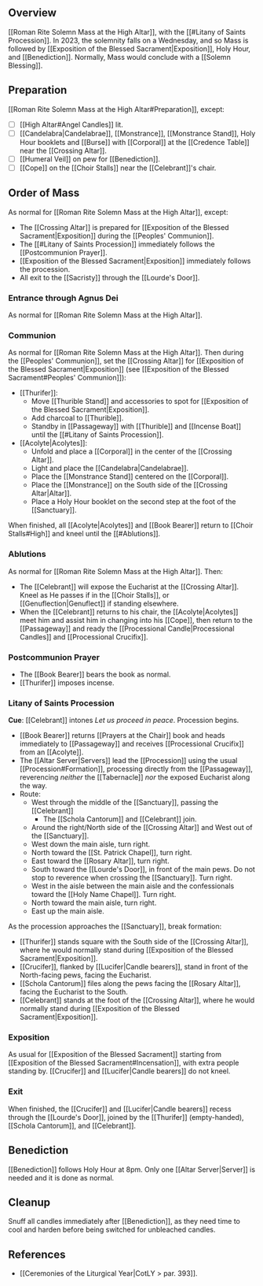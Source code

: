 ## Overview
[[Roman Rite Solemn Mass at the High Altar]], with the [[#Litany of Saints Procession]]. In 2023, the solemnity falls on a Wednesday, and so Mass is followed by [[Exposition of the Blessed Sacrament|Exposition]], Holy Hour, and [[Benediction]]. Normally, Mass would conclude with a [[Solemn Blessing]].

## Preparation
[[Roman Rite Solemn Mass at the High Altar#Preparation]], except:
- [ ] [[High Altar#Angel Candles]] lit.
- [ ] [[Candelabra|Candelabrae]], [[Monstrance]], [[Monstrance Stand]], Holy Hour booklets and [[Burse]] with [[Corporal]] at the [[Credence Table]] near the [[Crossing Altar]].
- [ ] [[Humeral Veil]] on pew for [[Benediction]].
- [ ] [[Cope]] on the [[Choir Stalls]] near the [[Celebrant]]'s chair.
## Order of Mass
As normal for [[Roman Rite Solemn Mass at the High Altar]], except:

- The [[Crossing Altar]] is prepared for [[Exposition of the Blessed Sacrament|Exposition]] during the [[Peoples' Communion]].
- The [[#Litany of Saints Procession]] immediately follows the [[Postcommunion Prayer]].
- [[Exposition of the Blessed Sacrament|Exposition]] immediately follows the procession.
- All exit to the [[Sacristy]] through the [[Lourde's Door]].

### Entrance through Agnus Dei
As normal for [[Roman Rite Solemn Mass at the High Altar]].

### Communion
As normal for [[Roman Rite Solemn Mass at the High Altar]]. Then during the [[Peoples' Communion]], set the [[Crossing Altar]] for [[Exposition of the Blessed Sacrament|Exposition]] (see [[Exposition of the Blessed Sacrament#Peoples' Communion]]):

- [[Thurifer]]:
	- Move [[Thurible Stand]] and accessories to spot for [[Exposition of the Blessed Sacrament|Exposition]].
	- Add charcoal to [[Thurible]].
	- Standby in [[Passageway]] with [[Thurible]] and [[Incense Boat]] until the [[#Litany of Saints Procession]].
- [[Acolyte|Acolytes]]:
	- Unfold and place a [[Corporal]] in the center of the [[Crossing Altar]].
	- Light and place the [[Candelabra|Candelabrae]].
	- Place the [[Monstrance Stand]] centered on the [[Corporal]].
	- Place the [[Monstrance]] on the South side of the [[Crossing Altar|Altar]].
	- Place a Holy Hour booklet on the second step at the foot of the [[Sanctuary]].

When finished, all [[Acolyte|Acolytes]] and [[Book Bearer]] return to [[Choir Stalls#High]] and kneel until the [[#Ablutions]].

### Ablutions
As normal for [[Roman Rite Solemn Mass at the High Altar]]. Then:

- The [[Celebrant]] will expose the Eucharist at the [[Crossing Altar]]. Kneel as He passes if in the [[Choir Stalls]], or [[Genuflection|Genuflect]] if standing elsewhere.
- When the [[Celebrant]] returns to his chair, the [[Acolyte|Acolytes]] meet him and assist him in changing into his [[Cope]], then return to the [[Passageway]] and ready the [[Processional Candle|Processional Candles]] and [[Processional Crucifix]].
 
### Postcommunion Prayer
- The [[Book Bearer]] bears the book as normal.
- [[Thurifer]] imposes incense.

### Litany of Saints Procession
**Cue**: [[Celebrant]] intones _Let us proceed in peace_. Procession begins.

- [[Book Bearer]] returns [[Prayers at the Chair]] book and heads immediately to [[Passageway]] and receives [[Processional Crucifix]] from an [[Acolyte]].
- The [[Altar Server|Servers]] lead the [[Procession]] using the usual [[Procession#Formation]], processing directly from the [[Passageway]], reverencing _neither_ the [[Tabernacle]] _nor_ the exposed Eucharist along the way.
- Route:
	- West through the middle of the [[Sanctuary]], passing the [[Celebrant]]
		- The [[Schola Cantorum]] and [[Celebrant]] join.
	- Around the right/North side of the [[Crossing Altar]] and West out of the [[Sanctuary]].
	- West down the main aisle, turn right.
	- North toward the [[St. Patrick Chapel]], turn right.
	- East toward the [[Rosary Altar]], turn right.
	- South toward the [[Lourde's Door]], in front of the main pews. Do not stop to reverence when crossing the [[Sanctuary]]. Turn right.
	- West in the aisle between the main aisle and the confessionals toward the [[Holy Name Chapel]]. Turn right.
	- North toward the main aisle, turn right.
	- East up the main aisle.

As the procession approaches the [[Sanctuary]], break formation:

- [[Thurifer]] stands square with the South side of the [[Crossing Altar]], where he would normally stand during [[Exposition of the Blessed Sacrament|Exposition]].
- [[Crucifer]], flanked by [[Lucifer|Candle bearers]], stand in front of the North-facing pews, facing the Eucharist.
- [[Schola Cantorum]] files along the pews facing the [[Rosary Altar]], facing the Eucharist to the South.
- [[Celebrant]] stands at the foot of the [[Crossing Altar]], where he would normally stand during [[Exposition of the Blessed Sacrament|Exposition]].

### Exposition
As usual for [[Exposition of the Blessed Sacrament]] starting from [[Exposition of the Blessed Sacrament#Incensation]], with extra people standing by. [[Crucifer]] and [[Lucifer|Candle bearers]] do not kneel.

### Exit
When finished, the [[Crucifer]] and [[Lucifer|Candle bearers]] recess through the [[Lourde's Door]], joined by the [[Thurifer]] (empty-handed), [[Schola Cantorum]], and [[Celebrant]].

## Benediction
[[Benediction]] follows Holy Hour at 8pm. Only one [[Altar Server|Server]] is needed and it is done as normal.

## Cleanup
Snuff all candles immediately after [[Benediction]], as they need time to cool and harden before being switched for unbleached candles.

## References
- [[Ceremonies of the Liturgical Year|CotLY > par. 393]].
